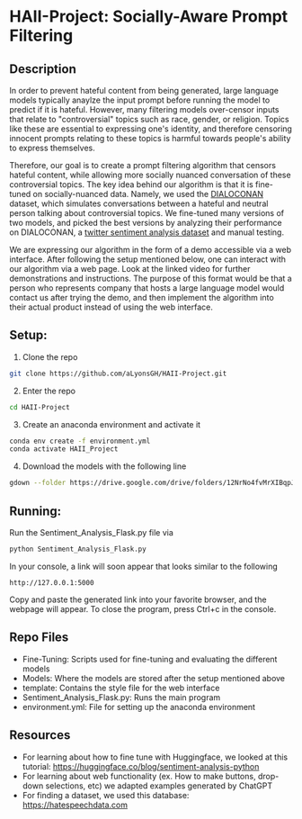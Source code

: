 # HAII-Project: Socially-Aware Prompt Filtering

## Description

In order to prevent hateful content from being generated, large language models typically anaylze the input prompt before running the model to predict if it is hateful. However, many filtering models over-censor inputs that relate to "controversial" topics such as race, gender, or religion. Topics like these are essential to expressing one's identity, and therefore censoring innocent prompts relating to these topics is harmful towards people's ability to express themselves. 

Therefore, our goal is to create a prompt filtering algorithm that censors hateful content, while allowing more socially nuanced conversation of these controversial topics. The key idea behind our algorithm is that it is fine-tuned on socially-nuanced data. Namely, we used the [DIALOCONAN](https://github.com/marcoguerini/CONAN?tab=readme-ov-file#dialoconan) dataset, which simulates conversations between a hateful and neutral person talking about controversial topics. We fine-tuned many versions of two models, and picked the best versions by analyzing their performance on DIALOCONAN, a [twitter sentiment analysis dataset](https://www.kaggle.com/datasets/arkhoshghalb/twitter-sentiment-analysis-hatred-speech) and manual testing.

We are expressing our algorithm in the form of a demo accessible via a web interface. After following the setup mentioned below, one can interact with our algorithm via a web page. Look at the linked video for further demonstrations and instructions. The purpose of this format would be that a person who represents company that hosts a large language model would contact us after trying the demo, and then implement the algorithm into their actual product instead of using the web interface.

## Setup:
1. Clone the repo
```bash
git clone https://github.com/aLyonsGH/HAII-Project.git
```
2. Enter the repo
```bash
cd HAII-Project
```
3. Create an anaconda environment and activate it
```bash
conda env create -f environment.yml
conda activate HAII_Project
```
4. Download the models with the following line
```bash
gdown --folder https://drive.google.com/drive/folders/12NrNo4fvMrXIBqpJnQRUQIlr4rBTByRC
```
## Running:
Run the Sentiment_Analysis_Flask.py file via
```bash
python Sentiment_Analysis_Flask.py
```
In your console, a link will soon appear that looks similar to the following
```text
http://127.0.0.1:5000
```
Copy and paste the generated link into your favorite browser, and the webpage will appear. To close the program, press Ctrl+c in the console.

## Repo Files
- Fine-Tuning: Scripts used for fine-tuning and evaluating the different models
- Models: Where the models are stored after the setup mentioned above
- template: Contains the style file for the web interface
- Sentiment_Analysis_Flask.py: Runs the main program
- environment.yml: File for setting up the anaconda environment

## Resources

- For learning about how to fine tune with Huggingface, we looked at this tutorial: https://huggingface.co/blog/sentiment-analysis-python
- For learning about web functionality (ex. How to make buttons, drop-down selections, etc) we adapted examples generated by ChatGPT
- For finding a dataset, we used this database: https://hatespeechdata.com

